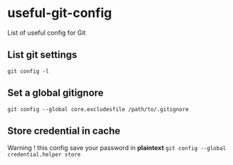 # useful-git-config

List of useful config for Git

## List git settings

`git config -l`

## Set a global gitignore

`git config --global core.excludesfile /path/to/.gitignore`

## Store credential in cache

Warning ! this config save your password in **plaintext**
`git config --global credential.helper store`
